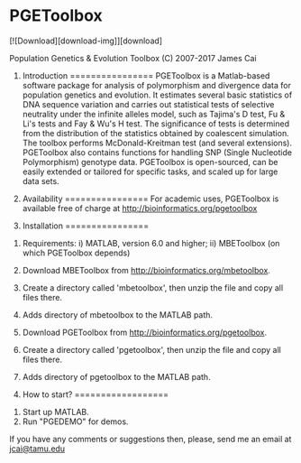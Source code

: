 # PGEToolbox

[![Download][download-img]][download]

Population Genetics & Evolution Toolbox
(C) 2007-2017 James Cai

1. Introduction
================
PGEToolbox is a Matlab-based software package for analysis of polymorphism and 
divergence data for population genetics and evolution. It estimates several 
basic statistics of DNA sequence variation and carries out statistical tests 
of selective neutrality under the infinite alleles model, such as Tajima's D 
test, Fu & Li's tests and Fay & Wu's H test. The significance of tests is 
determined from the distribution of the statistics obtained by coalescent 
simulation. The toolbox performs McDonald-Kreitman test (and several extensions). 
PGEToolbox also contains functions for handling SNP (Single Nucleotide 
Polymorphism) genotype data. PGEToolbox is open-sourced, can be easily 
extended or tailored for specific tasks, and scaled up for large data sets.

2. Availability
================
For academic uses, PGEToolbox is available free of charge at
http://bioinformatics.org/pgetoolbox

3. Installation
================
1) Requirements: 
	 i) MATLAB, version 6.0 and higher; 
	ii) MBEToolbox (on which PGEToolbox depends)

2) Download MBEToolbox from http://bioinformatics.org/mbetoolbox.
3) Create a directory called 'mbetoolbox', then unzip the file and copy
   all files there.
4) Adds directory of mbetoolbox to the MATLAB path.
5) Download PGEToolbox from http://bioinformatics.org/pgetoolbox.
6) Create a directory called 'pgetoolbox', then unzip the file and copy
   all files there.
7) Adds directory of pgetoolbox to the MATLAB path.

4. How to start?
==================
1) Start up MATLAB. 
2) Run "PGEDEMO" for demos.


If you have any comments or suggestions then, please, send me an email at
jcai@tamu.edu
